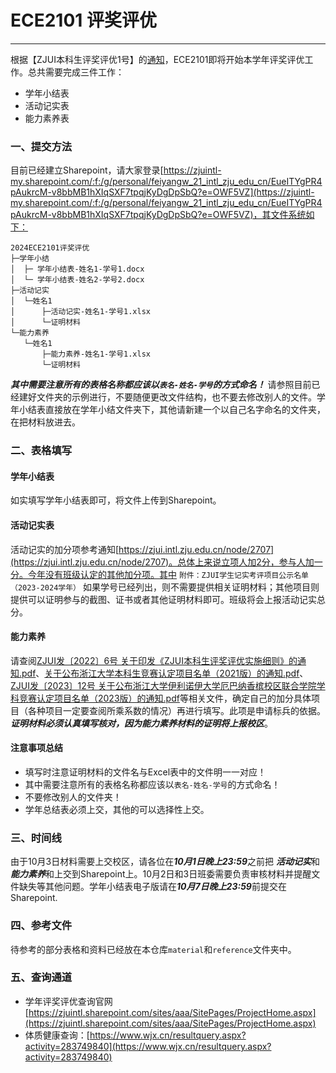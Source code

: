 # ECE2101 评奖评优

---

根据【ZJUI本科生评奖评优1号】的[通知](https://zjui.intl.zju.edu.cn/student/notice-info/2708)，ECE2101即将开始本学年评奖评优工作。总共需要完成三件工作：

* 学年小结表
* 活动记实表
* 能力素养表

### 一、提交方法

目前已经建立Sharepoint，请大家登录[https://zjuintl-my.sharepoint.com/:f:/g/personal/feiyangw_21_intl_zju_edu_cn/EueITYgPR4pAukrcM-v8bbMB1hXIqSXF7tpqjKyDgDpSbQ?e=OWF5VZ](https://zjuintl-my.sharepoint.com/:f:/g/personal/feiyangw_21_intl_zju_edu_cn/EueITYgPR4pAukrcM-v8bbMB1hXIqSXF7tpqjKyDgDpSbQ?e=OWF5VZ)，其文件系统如下：

```
2024ECE2101评奖评优
├─学年小结
│  ├─ 学年小结表-姓名1-学号1.docx
│  └─ 学年小结表-姓名2-学号2.docx
├─活动记实
│  └─姓名1
│      ├─活动记实-姓名1-学号1.xlsx
│      └─证明材料
└─能力素养
   └─姓名1
       ├─能力素养-姓名1-学号1.xlsx
       └─证明材料
```


***其中需要注意所有的表格名称都应该以`表名-姓名-学号`的方式命名！***
请参照目前已经建好文件夹的示例进行，不要随便更改文件结构，也不要去修改别人的文件。学年小结表直接放在学年小结文件夹下，其他请新建一个以自己名字命名的文件夹，在把材料放进去。

### 二、表格填写

#### 学年小结表
如实填写学年小结表即可，将文件上传到Sharepoint。

#### 活动记实表
活动记实的加分项参考通知[https://zjui.intl.zju.edu.cn/node/2707](https://zjui.intl.zju.edu.cn/node/2707)。总体上来说立项人加2分，参与人加一分。今年没有班级认定的其他加分项。其中 `附件：ZJUI学生记实考评项目公示名单（2023-2024学年）` 如果学号已经列出，则不需要提供相关证明材料；其他项目则提供可以证明参与的截图、证书或者其他证明材料即可。班级将会上报活动记实总分。

#### 能力素养

请查阅[ZJUI发〔2022〕6号 关于印发《ZJUI本科生评奖评优实施细则》的通知.pdf]()、[关于公布浙江大学本科生竞赛认定项目名单（2021版）的通知.pdf]()、[ZJUI发〔2023〕12号 关于公布浙江大学伊利诺伊大学厄巴纳香槟校区联合学院学科竞赛认定项目名单（2023版）的通知.pdf]()等相关文件，确定自己的加分具体项目（各种项目一定要查阅所乘系数的情况）再进行填写。此项是申请标兵的依据。***证明材料必须认真填写核对，因为能力素养材料的证明将上报校区***。

#### 注意事项总结
* 填写时注意证明材料的文件名与Excel表中的文件明一一对应！
* 其中需要注意所有的表格名称都应该以`表名-姓名-学号`的方式命名！
* 不要修改别人的文件夹！
* 学年总结表必须上交，其他的可以选择性上交。

### 三、时间线
由于10月3日材料需要上交校区，请各位在***10月1日晚上23:59***之前把 ***活动记实***和***能力素养***和上交到Sharepoint上。10月2日和3日班委需要负责审核材料并提醒文件缺失等其他问题。学年小结表电子版请在***10月7日晚上23:59***前提交在Sharepoint. 

### 四、参考文件

待参考的部分表格和资料已经放在本仓库`material`和`reference`文件夹中。

### 五、查询通道

* 学年评奖评优查询官网[https://zjuintl.sharepoint.com/sites/aaa/SitePages/ProjectHome.aspx](https://zjuintl.sharepoint.com/sites/aaa/SitePages/ProjectHome.aspx)
* 体质健康查询：[https://www.wjx.cn/resultquery.aspx?activity=283749840](https://www.wjx.cn/resultquery.aspx?activity=283749840)
